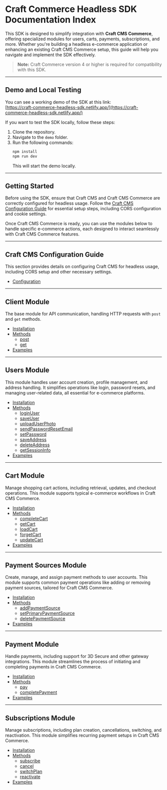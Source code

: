 # Craft Commerce Headless SDK Documentation Index

This SDK is designed to simplify integration with **Craft CMS Commerce**, offering specialized modules for users, carts, payments, subscriptions, and more. Whether you're building a headless e-commerce application or enhancing an existing Craft CMS Commerce setup, this guide will help you navigate and implement the SDK effectively.

> **Note:** Craft Commerce version 4 or higher is required for compatibility with this SDK.

---

## Demo and Local Testing

You can see a working demo of the SDK at this link:  
[https://craft-commerce-headless-sdk.netlify.app/](https://craft-commerce-headless-sdk.netlify.app/)

If you want to test the SDK locally, follow these steps:
1. Clone the repository.
2. Navigate to the `demo` folder.
3. Run the following commands:
   ```bash
   npm install
   npm run dev
   ```
   This will start the demo locally.

---

## Getting Started

Before using the SDK, ensure that Craft CMS and Craft CMS Commerce are correctly configured for headless usage. Follow the [Craft CMS Configuration Guide](./doc/CONFIGURATION.md) for essential setup steps, including CORS configuration and cookie settings.

Once Craft CMS Commerce is ready, you can use the modules below to handle specific e-commerce actions, each designed to interact seamlessly with Craft CMS Commerce features.

---

## Craft CMS Configuration Guide

This section provides details on configuring Craft CMS for headless usage, including CORS setup and other necessary settings.

- [Configuration](./doc/CONFIGURATION.md)

---

## Client Module

The base module for API communication, handling HTTP requests with `post` and `get` methods.

- [Installation](./doc/CLIENT.md#installation)
- [Methods](./doc/CLIENT.md#methods)
  - [post](./doc/CLIENT.md#post)
  - [get](./doc/CLIENT.md#get)
- [Examples](./doc/CLIENT.md#examples)

---

## Users Module

This module handles user account creation, profile management, and address handling. It simplifies operations like login, password resets, and managing user-related data, all essential for e-commerce platforms.

- [Installation](./doc/USERS.md#installation)
- [Methods](./doc/USERS.md#methods)
  - [loginUser](./doc/USERS.md#loginuser)
  - [saveUser](./doc/USERS.md#saveuser)
  - [uploadUserPhoto](./doc/USERS.md#uploaduserphoto)
  - [sendPasswordResetEmail](./doc/USERS.md#sendpasswordresetemail)
  - [setPassword](./doc/USERS.md#setpassword)
  - [saveAddress](./doc/USERS.md#saveaddress)
  - [deleteAddress](./doc/USERS.md#deleteaddress)
  - [getSessionInfo](./doc/USERS.md#getsessioninfo)
- [Examples](./doc/USERS.md#examples)

---

## Cart Module

Manage shopping cart actions, including retrieval, updates, and checkout operations. This module supports typical e-commerce workflows in Craft CMS Commerce.

- [Installation](./doc/CART.md#installation)
- [Methods](./doc/CART.md#methods)
  - [completeCart](./doc/CART.md#completecart)
  - [getCart](./doc/CART.md#getcart)
  - [loadCart](./doc/CART.md#loadcart)
  - [forgetCart](./doc/CART.md#forgetcart)
  - [updateCart](./doc/CART.md#updatecart)
- [Examples](./doc/CART.md#examples)

---

## Payment Sources Module

Create, manage, and assign payment methods to user accounts. This module supports common payment operations like adding or removing payment sources, tailored for Craft CMS Commerce.

- [Installation](./doc/PAYMENT_SOURCES.md#installation)
- [Methods](./doc/PAYMENT_SOURCES.md#methods)
  - [addPaymentSource](./doc/PAYMENT_SOURCES.md#addpaymentsource)
  - [setPrimaryPaymentSource](./doc/PAYMENT_SOURCES.md#setprimarypaymentsource)
  - [deletePaymentSource](./doc/PAYMENT_SOURCES.md#deletepaymentsource)
- [Examples](./doc/PAYMENT_SOURCES.md#examples)

---

## Payment Module

Handle payments, including support for 3D Secure and other gateway integrations. This module streamlines the process of initiating and completing payments in Craft CMS Commerce.

- [Installation](./doc/PAYMENT.md#installation)
- [Methods](./doc/PAYMENT.md#methods)
  - [pay](./doc/PAYMENT.md#pay)
  - [completePayment](./doc/PAYMENT.md#completepayment)
- [Examples](./doc/PAYMENT.md#examples)

---

## Subscriptions Module

Manage subscriptions, including plan creation, cancellations, switching, and reactivation. This module simplifies recurring payment setups in Craft CMS Commerce.

- [Installation](./doc/SUBSCRIPTIONS.md#installation)
- [Methods](./doc/SUBSCRIPTIONS.md#methods)
  - [subscribe](./doc/SUBSCRIPTIONS.md#subscribe)
  - [cancel](./doc/SUBSCRIPTIONS.md#cancel)
  - [switchPlan](./doc/SUBSCRIPTIONS.md#switchplan)
  - [reactivate](./doc/SUBSCRIPTIONS.md#reactivate)
- [Examples](./doc/SUBSCRIPTIONS.md#examples)

